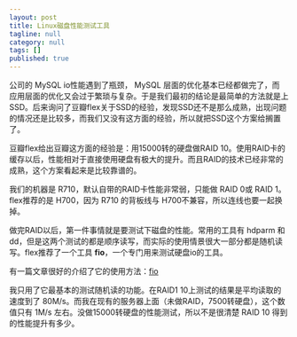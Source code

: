 ```yaml
---
layout: post
title: Linux磁盘性能测试工具
tagline: null
category: null
tags: []
published: true
---
```

公司的 MySQL io性能遇到了瓶颈， MySQL 层面的优化基本已经都做完了，而
应用层面的优化又会过于繁琐与复杂。于是我们最初的结论是最简单的方法就是上 SSD。后来询问了豆瓣flex关于SSD的经验，发现SSD还不是那么成熟，出现问题的情况还是比较多，而我们又没有这方面的经验，所以就把SSD这个方案给搁置了。

豆瓣flex给出豆瓣这方面的经验是：用15000转的硬盘做RAID 10。使用RAID卡的
缓存以后，性能相对于直接使用硬盘有极大的提升。而且RAID的技术已经非常的成熟，这个方案看起来是比较靠谱的。

我们的机器是 R710，默认自带的RAID卡性能非常弱，只能做 RAID 0或 RAID 1。flex推荐的是 H700，因为 R710 的背板线与 H700不兼容，所以连线也要一起换掉。

做完RAID以后，第一件事情就是要测试下磁盘的性能。常用的工具有 hdparm 和 dd，但是这两个测试的都是顺序读写，而实际的使用情景很大一部分都是随机读写。flex推荐了一个工具 **fio**，一个专门用来测试硬盘io的工具。

有一篇文章很好的介绍了它的使用方法：[fio](http://www.linux.com/learn/tutorials/442451-inspecting-disk-io-performance-with-fio/)

我只用了它最基本的测试随机读的功能。在RAID1 10上测试的结果是平均读取的速度到了 80M/s。而我在现有的服务器上面（未做RAID，7500转硬盘），这个数值只有 1M/s 左右。没做15000转硬盘的性能测试，所以不是很清楚 RAID 10 得到的性能提升有多少。


